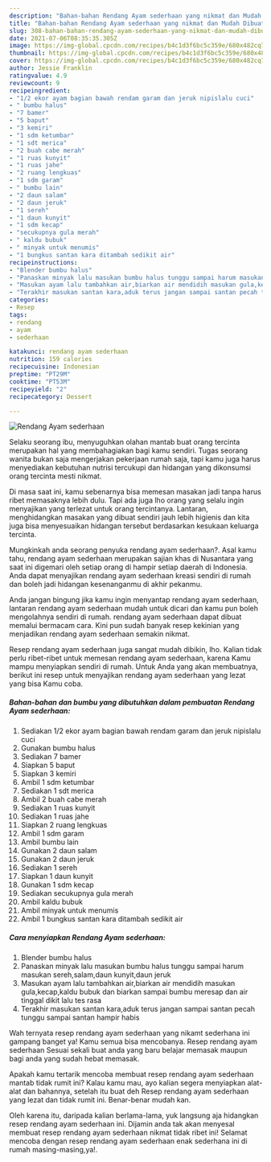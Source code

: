 ```yaml
---
description: "Bahan-bahan Rendang Ayam sederhaan yang nikmat dan Mudah Dibuat"
title: "Bahan-bahan Rendang Ayam sederhaan yang nikmat dan Mudah Dibuat"
slug: 308-bahan-bahan-rendang-ayam-sederhaan-yang-nikmat-dan-mudah-dibuat
date: 2021-07-06T08:35:35.305Z
image: https://img-global.cpcdn.com/recipes/b4c1d3f6bc5c359e/680x482cq70/rendang-ayam-sederhaan-foto-resep-utama.jpg
thumbnail: https://img-global.cpcdn.com/recipes/b4c1d3f6bc5c359e/680x482cq70/rendang-ayam-sederhaan-foto-resep-utama.jpg
cover: https://img-global.cpcdn.com/recipes/b4c1d3f6bc5c359e/680x482cq70/rendang-ayam-sederhaan-foto-resep-utama.jpg
author: Jessie Franklin
ratingvalue: 4.9
reviewcount: 9
recipeingredient:
- "1/2 ekor ayam bagian bawah rendam garam dan jeruk nipislalu cuci"
- " bumbu halus"
- "7 bamer"
- "5 baput"
- "3 kemiri"
- "1 sdm ketumbar"
- "1 sdt merica"
- "2 buah cabe merah"
- "1 ruas kunyit"
- "1 ruas jahe"
- "2 ruang lengkuas"
- "1 sdm garam"
- " bumbu lain"
- "2 daun salam"
- "2 daun jeruk"
- "1 sereh"
- "1 daun kunyit"
- "1 sdm kecap"
- "secukupnya gula merah"
- " kaldu bubuk"
- " minyak untuk menumis"
- "1 bungkus santan kara ditambah sedikit air"
recipeinstructions:
- "Blender bumbu halus"
- "Panaskan minyak lalu masukan bumbu halus tunggu sampai harum masukan sereh,salam,daun kunyit,daun jeruk"
- "Masukan ayam lalu tambahkan air,biarkan air mendidih masukan gula,kecap,kaldu bubuk dan biarkan sampai bumbu meresap dan air tinggal dikit lalu tes rasa"
- "Terakhir masukan santan kara,aduk terus jangan sampai santan pecah tunggu sampai santan hampir habis"
categories:
- Resep
tags:
- rendang
- ayam
- sederhaan

katakunci: rendang ayam sederhaan 
nutrition: 159 calories
recipecuisine: Indonesian
preptime: "PT29M"
cooktime: "PT53M"
recipeyield: "2"
recipecategory: Dessert

---
```



![Rendang Ayam sederhaan](https://img-global.cpcdn.com/recipes/b4c1d3f6bc5c359e/680x482cq70/rendang-ayam-sederhaan-foto-resep-utama.jpg)

Selaku seorang ibu, menyuguhkan olahan mantab buat orang tercinta merupakan hal yang membahagiakan bagi kamu sendiri. Tugas seorang  wanita bukan saja mengerjakan pekerjaan rumah saja, tapi kamu juga harus menyediakan kebutuhan nutrisi tercukupi dan hidangan yang dikonsumsi orang tercinta mesti nikmat.

Di masa  saat ini, kamu sebenarnya bisa memesan masakan jadi tanpa harus ribet memasaknya lebih dulu. Tapi ada juga lho orang yang selalu ingin menyajikan yang terlezat untuk orang tercintanya. Lantaran, menghidangkan masakan yang dibuat sendiri jauh lebih higienis dan kita juga bisa menyesuaikan hidangan tersebut berdasarkan kesukaan keluarga tercinta. 



Mungkinkah anda seorang penyuka rendang ayam sederhaan?. Asal kamu tahu, rendang ayam sederhaan merupakan sajian khas di Nusantara yang saat ini digemari oleh setiap orang di hampir setiap daerah di Indonesia. Anda dapat menyajikan rendang ayam sederhaan kreasi sendiri di rumah dan boleh jadi hidangan kesenanganmu di akhir pekanmu.

Anda jangan bingung jika kamu ingin menyantap rendang ayam sederhaan, lantaran rendang ayam sederhaan mudah untuk dicari dan kamu pun boleh mengolahnya sendiri di rumah. rendang ayam sederhaan dapat dibuat memalui bermacam cara. Kini pun sudah banyak resep kekinian yang menjadikan rendang ayam sederhaan semakin nikmat.

Resep rendang ayam sederhaan juga sangat mudah dibikin, lho. Kalian tidak perlu ribet-ribet untuk memesan rendang ayam sederhaan, karena Kamu mampu menyiapkan sendiri di rumah. Untuk Anda yang akan membuatnya, berikut ini resep untuk menyajikan rendang ayam sederhaan yang lezat yang bisa Kamu coba.

<!--inarticleads1-->

##### Bahan-bahan dan bumbu yang dibutuhkan dalam pembuatan Rendang Ayam sederhaan:

1. Sediakan 1/2 ekor ayam bagian bawah rendam garam dan jeruk nipislalu cuci
1. Gunakan  bumbu halus
1. Sediakan 7 bamer
1. Siapkan 5 baput
1. Siapkan 3 kemiri
1. Ambil 1 sdm ketumbar
1. Sediakan 1 sdt merica
1. Ambil 2 buah cabe merah
1. Sediakan 1 ruas kunyit
1. Sediakan 1 ruas jahe
1. Siapkan 2 ruang lengkuas
1. Ambil 1 sdm garam
1. Ambil  bumbu lain
1. Gunakan 2 daun salam
1. Gunakan 2 daun jeruk
1. Sediakan 1 sereh
1. Siapkan 1 daun kunyit
1. Gunakan 1 sdm kecap
1. Sediakan secukupnya gula merah
1. Ambil  kaldu bubuk
1. Ambil  minyak untuk menumis
1. Ambil 1 bungkus santan kara ditambah sedikit air




<!--inarticleads2-->

##### Cara menyiapkan Rendang Ayam sederhaan:

1. Blender bumbu halus
1. Panaskan minyak lalu masukan bumbu halus tunggu sampai harum masukan sereh,salam,daun kunyit,daun jeruk
1. Masukan ayam lalu tambahkan air,biarkan air mendidih masukan gula,kecap,kaldu bubuk dan biarkan sampai bumbu meresap dan air tinggal dikit lalu tes rasa
1. Terakhir masukan santan kara,aduk terus jangan sampai santan pecah tunggu sampai santan hampir habis




Wah ternyata resep rendang ayam sederhaan yang nikamt sederhana ini gampang banget ya! Kamu semua bisa mencobanya. Resep rendang ayam sederhaan Sesuai sekali buat anda yang baru belajar memasak maupun bagi anda yang sudah hebat memasak.

Apakah kamu tertarik mencoba membuat resep rendang ayam sederhaan mantab tidak rumit ini? Kalau kamu mau, ayo kalian segera menyiapkan alat-alat dan bahannya, setelah itu buat deh Resep rendang ayam sederhaan yang lezat dan tidak rumit ini. Benar-benar mudah kan. 

Oleh karena itu, daripada kalian berlama-lama, yuk langsung aja hidangkan resep rendang ayam sederhaan ini. Dijamin anda tak akan menyesal membuat resep rendang ayam sederhaan nikmat tidak ribet ini! Selamat mencoba dengan resep rendang ayam sederhaan enak sederhana ini di rumah masing-masing,ya!.

